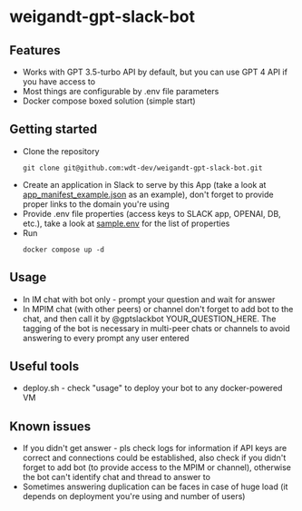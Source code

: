 # weigandt-gpt-slack-bot

## Features
- Works with GPT 3.5-turbo API by default, but you can use GPT 4 API if you have access to
- Most things are configurable by .env file parameters
- Docker compose boxed solution (simple start)

## Getting started
- Clone the repository
    ```
    git clone git@github.com:wdt-dev/weigandt-gpt-slack-bot.git
    ```
- Create an application in Slack to serve by this App (take a look at [app_manifest_example.json](app_manifest_example.json) as an example), don't forget to provide proper links to the domain you're using
- Provide .env file properties (access keys to SLACK app, OPENAI, DB, etc.), take a look at [sample.env](sample.env) for the list of properties
- Run 
    ```
    docker compose up -d
    ```
## Usage
- In IM chat with bot only - prompt your question and wait for answer
- In MPIM chat (with other peers) or channel don't forget to add bot to the chat, and then call it by @gptslackbot YOUR_QUESTION_HERE. The tagging of the bot is necessary in multi-peer chats or channels to avoid answering to every prompt any user entered

## Useful tools
- deploy.sh - check "usage" to deploy your bot to any docker-powered VM

## Known issues
- If you didn't get answer - pls check logs for information if API keys are correct and connections could be established, also check if you didn't forget to add bot (to provide access to the MPIM or channel), otherwise the bot can't identify chat and thread to answer to
- Sometimes answering duplication can be faces in case of huge load (it depends on deployment you're using and number of users)